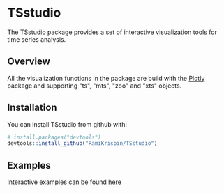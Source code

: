 
<!-- README.md is generated from README.Rmd. Please edit that file -->
TSstudio
========

The TSstudio package provides a set of interactive visualization tools for time series analysis.

Overview
--------

All the visualization functions in the package are build with the [Plotly](https://plot.ly/r/) package and supporting "ts", "mts", "zoo" and "xts" objects.

Installation
------------

You can install TSstudio from github with:

``` r
# install.packages("devtools")
devtools::install_github("RamiKrispin/TSstudio")
```

Examples
--------

Interactive examples can be found [here](http://rpubs.com/ramkrisp/TSstudio)
